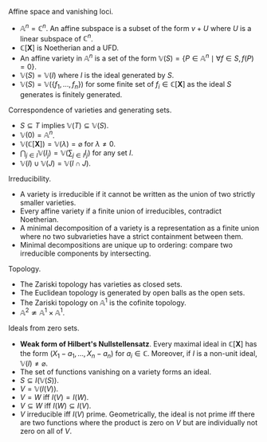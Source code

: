 Affine space and vanishing loci.
- $\mathbb A^n = \mathbb C^n$. An affine subspace is a subset of the form $v + U$ where $U$ is a linear subspace of $\mathbb C^n$.
- $\mathbb C[\mathbf X]$ is Noetherian and a UFD.
- An affine variety in $\mathbb A^n$ is a set of the form $\mathbb V(S) = \{P \in \mathbb A^n \mid \forall f \in S, f(P) = 0\}$.
- $\mathbb V(S) = \mathbb V(I)$ where $I$ is the ideal generated by $S$.
- $\mathbb V(S) = \mathbb V(\{f_1, \dots, f_n\})$ for some finite set of $f_i \in \mathbb C[\mathbf X]$ as the ideal $S$ generates is finitely generated.

Correspondence of varieties and generating sets.
- $S \subseteq T$ implies $\mathbb V(T) \subseteq \mathbb V(S)$.
- $\mathbb V(0) = \mathbb A^n$.
- $\mathbb V(\mathbb C[\mathbf X]) = \mathbb V(\lambda) = \varnothing$ for $\lambda \neq 0$.
- $\bigcap_{j \in I} \mathbb V(I_j) = \mathbb V(\sum_{j \in I} I_j)$ for any set $I$.
- $\mathbb V(I) \cup \mathbb V(J) = \mathbb V(I \cap J)$.

Irreducibility.
- A variety is irreducible if it cannot be written as the union of two strictly smaller varieties.
- Every affine variety if a finite union of irreducibles, contradict Noetherian.
- A minimal decomposition of a variety is a representation as a finite union where no two subvarieties have a strict containment between them.
- Minimal decompositions are unique up to ordering: compare two irreducible components by intersecting.

Topology.
- The Zariski topology has varieties as closed sets.
- The Euclidean topology is generated by open balls as the open sets.
- The Zariski topology on $\mathbb A^1$ is the cofinite topology.
- $\mathbb A^2 \not\simeq \mathbb A^1 \times \mathbb A^1$.

Ideals from zero sets.
- **Weak form of Hilbert's Nullstellensatz**. Every maximal ideal in $\mathbb C[\mathbf X]$ has the form $(X_1 - a_1, \dots, X_n - a_n)$ for $a_i \in \mathbb C$. Moreover, if $I$ is a non-unit ideal, $\mathbb V(I) \neq \varnothing$.
- The set of functions vanishing on a variety forms an ideal.
- $S \subseteq I(\mathbb V(S))$.
- $V = \mathbb V(I(V))$.
- $V = W$ iff $I(V) = I(W)$.
- $V \subseteq W$ iff $I(W) \subseteq I(V)$.
- $V$ irreducible iff $I(V)$ prime. Geometrically, the ideal is not prime iff there are two functions where the product is zero on $V$ but are individually not zero on all of $V$.